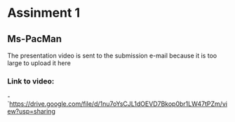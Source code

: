 # Assinment 1
## Ms-PacMan
The presentation video is sent to the submission e-mail because it is too large to upload it here

### Link to video:
-`https://drive.google.com/file/d/1nu7oYsCJL1dOEVD7Bkop0br1LW47tPZm/view?usp=sharing
